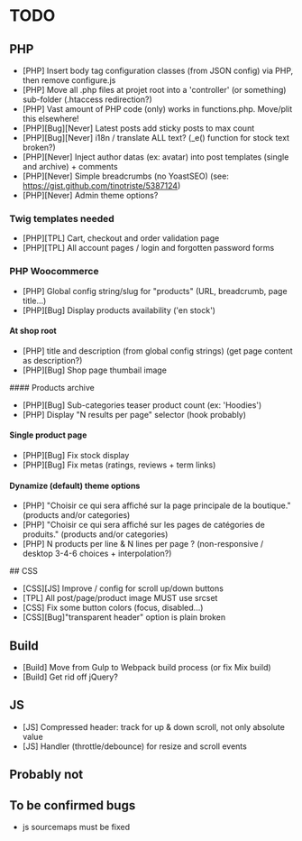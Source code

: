 # TODO

## PHP

* [PHP] Insert body tag configuration classes (from JSON config) via PHP, then remove configure.js
* [PHP] Move all .php files at projet root into a 'controller' (or something) sub-folder (.htaccess redirection?)
* [PHP] Vast amount of PHP code (only) works in functions.php. Move/plit this elsewhere!
* [PHP][Bug][Never] Latest posts add sticky posts to max count
* [PHP][Bug][Never] i18n / translate ALL text? (_e() function for stock text broken?)
* [PHP][Never] Inject author datas (ex: avatar) into post templates (single and archive) + comments
* [PHP][Never] Simple breadcrumbs (no YoastSEO) (see: https://gist.github.com/tinotriste/5387124)
* [PHP][Never] Admin theme options?

### Twig templates needed

* [PHP][TPL] Cart, checkout and order validation page
* [PHP][TPL] All account pages / login and forgotten password forms

### PHP Woocommerce

* [PHP] Global config string/slug for "products" (URL, breadcrumb, page title...)
* [PHP][Bug] Display products availability ('en stock')

#### At shop root

* [PHP] title and description (from global config strings) (get page content as description?)
* [PHP][Bug] Shop page thumbail image

#### Products archive

* [PHP][Bug] Sub-categories teaser product count (ex: 'Hoodies')
* [PHP] Display "N results per page" selector (hook probably)

#### Single product page

* [PHP][Bug] Fix stock display
* [PHP][Bug] Fix metas (ratings, reviews + term links)

#### Dynamize (default) theme options

* [PHP] "Choisir ce qui sera affiché sur la page principale de la boutique." (products and/or categories)
* [PHP] "Choisir ce qui sera affiché sur les pages de catégories de produits." (products and/or categories)
* [PHP] N products per line & N lines per page ? (non-responsive / desktop 3-4-6 choices + interpolation?)

## CSS

* [CSS][JS] Improve / config for scroll up/down buttons
* [TPL] All post/page/product image MUST use srcset
* [CSS] Fix some button colors (focus, disabled...)
* [CSS][Bug]"transparent header" option is plain broken

## Build

* [Build] Move from Gulp to Webpack build process (or fix Mix build)
* [Build] Get rid off jQuery?

## JS

* [JS] Compressed header: track for up & down scroll, not only absolute value
* [JS] Handler (throttle/debounce) for resize and scroll events

## Probably not


## To be confirmed bugs

* js sourcemaps must be fixed
